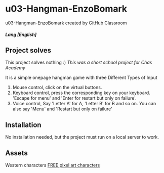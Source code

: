 
# u03-Hangman-EnzoBomark

u03-Hangman-EnzoBomark created by GitHub Classroom

##### Lang [English]

## Project solves

This project solves nothing :)
*This was a short school project for Chas Academy*

It is a simple onepage hangman game with three Different Types of Input
1. Mouse control, click on the virtual buttons.
2. Keyboard control, press the corresponding key on your keyboard. 'Escape for menu' and 'Enter for restart but only on failure'.
3. Voice control, Say 'Letter A' for A, 'Letter B' for B and so on. You can also say 'Menu' and 'Restart but only on failure' 

## Installation

No installation needed, but the project must run on a local server to work.

## Assets 

Western characters
[FREE pixel art characters](https://dribbble.com/shots/4125593-Free-Assets-Wild-West-Pixel-Characters)
